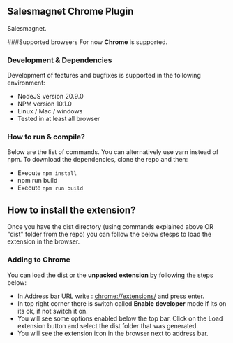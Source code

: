 ## Salesmagnet Chrome Plugin

Salesmagnet.

###Supported browsers
For now **Chrome** is supported.

### Development & Dependencies

Development of features and bugfixes is supported in the following environment:

- NodeJS version 20.9.0
- NPM version 10.1.0
- Linux / Mac / windows
- Tested in at least all browser

### How to run & compile?

Below are the list of commands. You can alternatively use yarn instead of npm.
To download the dependencies, clone the repo and then:

- Execute `npm install`
- npm run build
- Execute `npm run build`

## How to install the extension?

Once you have the dist directory (using commands explained above OR "dist" folder from the repo) you can follow the below stesps to load the extension in the browser.

### Adding to Chrome

You can load the dist or the **unpacked extension** by following the steps below:

- In Address bar URL write : [chrome://extensions/](chrome://extensions/) and press enter.
- In top right corner there is switch called **Enable developer** mode if its on its ok, if not switch it on.
- You will see some options enabled below the top bar. Click on the Load extension button and select the dist folder that was generated.
- You will see the extension icon in the browser next to address bar.
